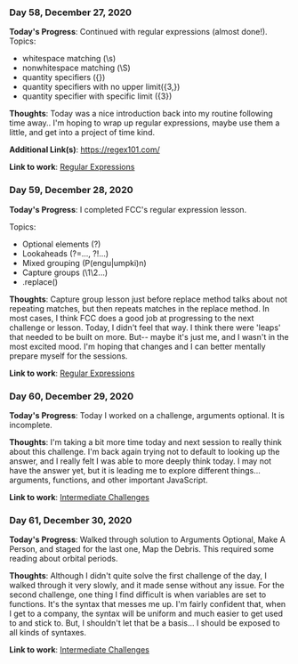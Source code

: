 ### Day 58, December 27, 2020

**Today's Progress**: Continued with regular expressions (almost done!).
Topics: 
- whitespace matching (\s)
- nonwhitespace matching (\S)
- quantity specifiers ({})
- quantity specifiers with no upper limit({3,})
- quantity specifier with specific limit ({3})

**Thoughts**: Today was a nice introduction back into my routine following time away.. I'm hoping to wrap up regular expressions, maybe use them a little, and get into a project of time kind.

**Additional Link(s)**: https://regex101.com/

**Link to work**: [Regular Expressions](https://github.com/jdemarc/100-days-of-code/tree/main/fcc-js-algorithms-dstructures/regular-expressions)

### Day 59, December 28, 2020

**Today's Progress**: I completed FCC's regular expression lesson.

Topics: 
- Optional elements (?)
- Lookaheads (?=..., ?!...)
- Mixed grouping (P(engu|umpki)n)
- Capture groups (\1\2...)
- .replace()

**Thoughts**: Capture group lesson just before replace method talks about not repeating matches, but then repeats matches in the replace method. In most cases, I think FCC does a good job at progressing to the next challenge or lesson. Today, I didn't feel that way. I think there were 'leaps' that needed to be built on more. But-- maybe it's just me, and I wasn't in the most excited mood. I'm hoping that changes and I can better mentally prepare myself for the sessions.

**Link to work**: [Regular Expressions](https://github.com/jdemarc/100-days-of-code/tree/main/fcc-js-algorithms-dstructures/regular-expressions)

### Day 60, December 29, 2020

**Today's Progress**: Today I worked on a challenge, arguments optional. It is incomplete.

**Thoughts**: I'm taking a bit more time today and next session to really think about this challenge. I'm back again trying not to default to looking up the answer, and I really felt I was able to more deeply think today. I may not have the answer yet, but it is leading me to explore different things... arguments, functions, and other important JavaScript.

**Link to work**: [Intermediate Challenges](https://github.com/jdemarc/100-days-of-code/tree/main/fcc-js-algorithms-dstructures/intermediate-algorithm-scripting)

### Day 61, December 30, 2020

**Today's Progress**: Walked through solution to Arguments Optional, Make A Person, and staged for the last one, Map the Debris. This required some reading about orbital periods.

**Thoughts**: Although I didn't quite solve the first challenge of the day, I walked through it very slowly, and it made sense without any issue. For the second challenge, one thing I find difficult is when variables are set to functions. It's the syntax that messes me up. I'm fairly confident that, when I get to a company, the syntax will be uniform and much easier to get used to and stick to. But, I shouldn't let that be a basis... I should be exposed to all kinds of syntaxes.

**Link to work**: [Intermediate Challenges](https://github.com/jdemarc/100-days-of-code/tree/main/fcc-js-algorithms-dstructures/intermediate-algorithm-scripting)